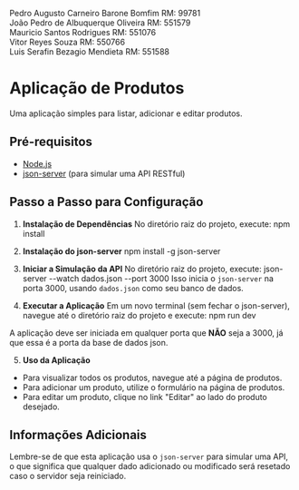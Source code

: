   Pedro Augusto Carneiro Barone Bomfim RM: 99781 <br/>
  João Pedro de Albuquerque Oliveira RM: 551579 <br/>
  Mauricio Santos Rodrigues RM: 551076 <br/>
  Vitor Reyes Souza RM: 550766 <br/>
  Luis Serafin Bezagio Mendieta RM: 551588 <br/>


# Aplicação de Produtos

Uma aplicação simples para listar, adicionar e editar produtos.

## Pré-requisitos

- [Node.js](https://nodejs.org/en/)
- [json-server](https://www.npmjs.com/package/json-server) (para simular uma API RESTful)

## Passo a Passo para Configuração

1. **Instalação de Dependências**
   No diretório raiz do projeto, execute:
npm install

2. **Instalação do json-server**
npm install -g json-server

3. **Iniciar a Simulação da API**
No diretório raiz do projeto, execute:
json-server --watch dados.json --port 3000
Isso inicia o `json-server` na porta 3000, usando `dados.json` como seu banco de dados.

4. **Executar a Aplicação**
Em um novo terminal (sem fechar o json-server), navegue até o diretório raiz do projeto e execute:
npm run dev

A aplicação deve ser iniciada em qualquer porta que **NÃO** seja a 3000, já que essa é a porta da base de dados json.

5. **Uso da Aplicação**
- Para visualizar todos os produtos, navegue até a página de produtos.
- Para adicionar um produto, utilize o formulário na página de produtos.
- Para editar um produto, clique no link "Editar" ao lado do produto desejado.

## Informações Adicionais

Lembre-se de que esta aplicação usa o `json-server` para simular uma API, o que significa que qualquer dado adicionado ou modificado será resetado caso o servidor seja reiniciado.

